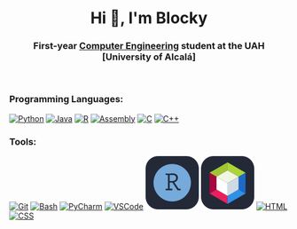 <h1 align="center">Hi 👋, I'm Blocky</h1>
<h3 align="center">First-year <a href="https://www.uah.es/en/estudios/estudios-oficiales/grados/Degree-in-Computer-Engineering/">Computer Engineering</a> student at the UAH [University of Alcalá]</h3>
<br>
<h3 align="left">Programming Languages:</h3>
<p align="left">  

  [![Python](https://go-skill-icons.vercel.app/api/icons?i=py)](https://www.python.org)
  [![Java](https://go-skill-icons.vercel.app/api/icons?i=java)](https://www.java.com)
  [![R](https://go-skill-icons.vercel.app/api/icons?i=r)](https://www.r-project.org)
  [![Assembly](https://go-skill-icons.vercel.app/api/icons?i=assembly)](https://www.gnu.org/software/binutils/)
  [![C](https://go-skill-icons.vercel.app/api/icons?i=c)](https://www.c-language.org/)
  [![C++](https://go-skill-icons.vercel.app/api/icons?i=cpp)](https://isocpp.org/)
</p>

<h3 align="left">Tools:</h3>
<p align="left"> 
  
  [![Git](https://go-skill-icons.vercel.app/api/icons?i=git)](https://git-scm.com/)
  [![Bash](https://go-skill-icons.vercel.app/api/icons?i=bash)](https://www.gnu.org/software/bash/)
  [![PyCharm](https://go-skill-icons.vercel.app/api/icons?i=pycharm)](https://www.jetbrains.com/pycharm/)
  [![VSCode](https://go-skill-icons.vercel.app/api/icons?i=vscode)](https://code.visualstudio.com/)
  [![RStudio](https://raw.githubusercontent.com/Blockky/Blockky/master/images/rstudio.svg)](https://posit.co/download/rstudio-desktop/)
  [![ApacheNetBeans](https://raw.githubusercontent.com/Blockky/Blockky/master/images/apachenetbeans.svg)](https://netbeans.apache.org/front/main/index.html)
  [![HTML](https://go-skill-icons.vercel.app/api/icons?i=html)](https://html.spec.whatwg.org/)
  [![CSS](https://go-skill-icons.vercel.app/api/icons?i=css)](https://www.w3.org/TR/css/#css)
</p>
